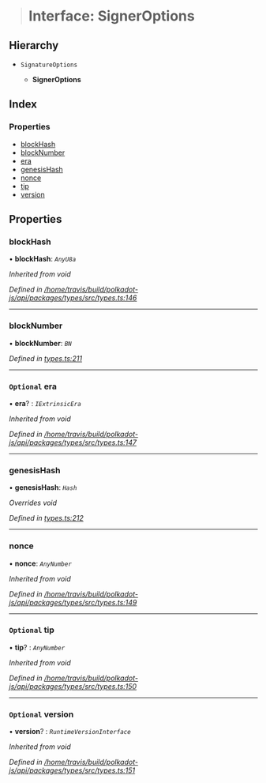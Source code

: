 > # Interface: SignerOptions

## Hierarchy

* `SignatureOptions`

  * **SignerOptions**

## Index

### Properties

* [blockHash](_types_.signeroptions.md#blockhash)
* [blockNumber](_types_.signeroptions.md#blocknumber)
* [era](_types_.signeroptions.md#optional-era)
* [genesisHash](_types_.signeroptions.md#genesishash)
* [nonce](_types_.signeroptions.md#nonce)
* [tip](_types_.signeroptions.md#optional-tip)
* [version](_types_.signeroptions.md#optional-version)

## Properties

###  blockHash

• **blockHash**: *`AnyU8a`*

*Inherited from void*

*Defined in [/home/travis/build/polkadot-js/api/packages/types/src/types.ts:146](https://github.com/polkadot-js/api/blob/438c02d/packages/types/src/types.ts#L146)*

___

###  blockNumber

• **blockNumber**: *`BN`*

*Defined in [types.ts:211](https://github.com/polkadot-js/api/blob/438c02d/packages/api/src/types.ts#L211)*

___

### `Optional` era

• **era**? : *`IExtrinsicEra`*

*Inherited from void*

*Defined in [/home/travis/build/polkadot-js/api/packages/types/src/types.ts:147](https://github.com/polkadot-js/api/blob/438c02d/packages/types/src/types.ts#L147)*

___

###  genesisHash

• **genesisHash**: *`Hash`*

*Overrides void*

*Defined in [types.ts:212](https://github.com/polkadot-js/api/blob/438c02d/packages/api/src/types.ts#L212)*

___

###  nonce

• **nonce**: *`AnyNumber`*

*Inherited from void*

*Defined in [/home/travis/build/polkadot-js/api/packages/types/src/types.ts:149](https://github.com/polkadot-js/api/blob/438c02d/packages/types/src/types.ts#L149)*

___

### `Optional` tip

• **tip**? : *`AnyNumber`*

*Inherited from void*

*Defined in [/home/travis/build/polkadot-js/api/packages/types/src/types.ts:150](https://github.com/polkadot-js/api/blob/438c02d/packages/types/src/types.ts#L150)*

___

### `Optional` version

• **version**? : *`RuntimeVersionInterface`*

*Inherited from void*

*Defined in [/home/travis/build/polkadot-js/api/packages/types/src/types.ts:151](https://github.com/polkadot-js/api/blob/438c02d/packages/types/src/types.ts#L151)*